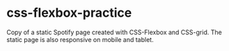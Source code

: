 # css-flexbox-practice
Copy of a static Spotify page created with CSS-Flexbox and CSS-grid.
The static page is also responsive on mobile and tablet.
